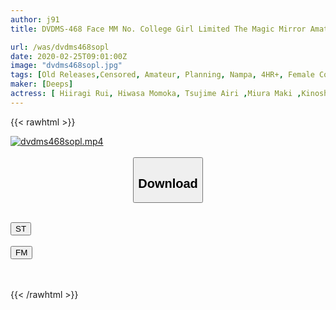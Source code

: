 ```yaml
---
author: j91
title: DVDMS-468 Face MM No. College Girl Limited The Magic Mirror Amateur Daughter Stoic Memorization Queen Highly Educated College Student Is Challenged By The Limit Of Memory While Being Disturbed By A Big Cock! "It's Not Memorizing Anymore ...!" IntelliJD, Whose Head Is Pure White After Being Messed With Breasts And Oma Co ○, Gets A Big Cum With A Big Cock Inserted! In Ikebukuro

url: /was/dvdms468sopl
date: 2020-02-25T09:01:00Z
image: "dvdms468sopl.jpg"
tags: [Old Releases,Censored, Amateur, Planning, Nampa, 4HR+, Female College Student, Huge Cock	]
maker: [Deeps]
actress: [ Hiiragi Rui, Hiwasa Momoka, Tsujime Airi ,Miura Maki ,Kinoshita Haruki ,Ono Komari]
---
```



{{< rawhtml >}}

<div class="video" data-videoid="K013YJ3YkWc0864">
    <a href="javascript:;">
        <img src="/was/dvdms468sopl/dvdms468sopl.jpg" width="WIDTH" height="HEIGHT" alt="dvdms468sopl.mp4" loading="lazy">
    </a>
</div>

<script type="text/javascript" src="https://j91.asia/asset/on-demand-st.js"></script>

<br>
  <link rel="stylesheet" href="https://j91.asia/asset/bs5.css">
  
  <center>
  <button class="btn btn-primary" type="button" data-bs-toggle="collapse" data-bs-target=".multi-collapse" aria-expanded="false" aria-controls="multiCollapseExample1 multiCollapseExample2"><h2>Download</h2></button></center>
</p>
<div class="row">
  <div class="col">
    <div class="collapse multi-collapse" id="multiCollapseExample1">
      <div class="card card-body">
	      	      <br>
<div class="buttons">  
<a href="https://streamtape.to/v/K013YJ3YkWc0864" target="_blank"><button class="btn-hover color-3"><i class="fa fa-download"></i> ST</button></a></div>
    </div>
  </div>
</div>
  <div class="col">
    <div class="collapse multi-collapse" id="multiCollapseExample2">
      <div class="card card-body">
	      <br>
<div class="buttons">
    <a href="https://filemoon.sx/d/l6c7fg1oke0b" target="_blank"><button class="btn-hover color-8"><i class="fa fa-download"></i> FM</button></a></div>
<br><br>
      </div>
    </div>
  </div>
</div>

{{< /rawhtml >}}